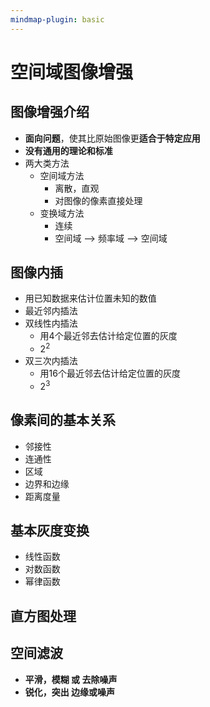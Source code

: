 ```yaml
---
mindmap-plugin: basic
---
```


# 空间域图像增强

## 图像增强介绍
- **面向问题**，使其比原始图像更**适合于特定应用**
- **没有通用的理论和标准**
- 两大类方法
    - 空间域方法
        - 离散，直观
        - 对图像的像素直接处理
    - 变换域方法
        - 连续
        - 空间域 --> 频率域 --> 空间域

## 图像内插
- 用已知数据来估计位置未知的数值
- 最近邻内插法
- 双线性内插法
    - 用4个最近邻去估计给定位置的灰度
    - $2^2$
- 双三次内插法
    - 用16个最近邻去估计给定位置的灰度
    - $2^3$

## 像素间的基本关系
- 邻接性
- 连通性
- 区域
- 边界和边缘
- 距离度量

## 基本灰度变换
- 线性函数
- 对数函数
- 幂律函数

## 直方图处理

## 空间滤波
- **平滑，模糊 或 去除噪声**
- **锐化，突出 边缘或噪声**